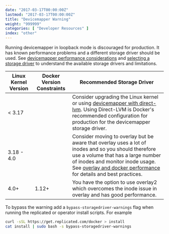 ```yaml
---
date: "2017-03-17T00:00:00Z"
lastmod: "2017-03-17T00:00:00Z"
title: "Devicemapper Warning"
weight: "999999"
categories: [ "Developer Resources" ]
index: "other"
---
```


Running devicemapper in loopback mode is discouraged for production. It has known performance problems and a different storage driver should be used.  See [devicemapper performance considerations](https://docs.docker.com/engine/userguide/storagedriver/device-mapper-driver/#other-device-mapper-performance-considerations) and [selecting a storage driver](https://docs.docker.com/engine/userguide/storagedriver/selectadriver/) to understand the available storage drivers and limitations. 

| Linux Kernel Version | Docker Version Constraints | Recommended Storage Driver |
|----------------------|----------------|----------------------------|
| < 3.17 |  | Consider upgrading the Linux kernel or using [devicemapper with direct-lvm](https://docs.docker.com/engine/userguide/storagedriver/device-mapper-driver/#configure-direct-lvm-mode-for-production). Using Direct-LVM is Docker's recommended  configuration for production for the devicemapper storage driver. |
| 3.18 - 4.0 |  | Consider moving to overlay but be aware that overlay uses a lot of inodes and so you should therefore use a volume that has a large number of inodes and monitor inode usage. See [overlay and docker performance](https://docs.docker.com/engine/userguide/storagedriver/overlayfs-driver/#overlayfs-and-docker-performance) for details and best practices. |
| 4.0+ | 1.12+ | You have the option to use overlay2 which overcomes the inode issue in overlay and has good performance. |

To bypass the warning add a `bypass-storagedriver-warnings` flag when running the replicated or operator install scripts. For example

```bash
curl -sSL https://get.replicated.com/docker > install
cat install | sudo bash -s bypass-storagedriver-warnings
```
